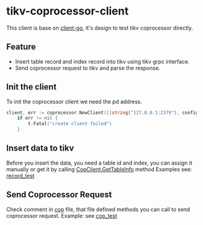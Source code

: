 # tikv-coprocessor-client


This client is base on [client-go](https://github.com/tikv/client-go), it's design to test tikv coprocessor directly.

## Feature

- Insert table record and index record into tikv using tikv grpc interface.
- Send coprocessor request to tikv and parse the response.



## Init the client
To init the coprocessor client we need the pd address.
```go
client, err := coprocessor.NewClient([]string{"127.0.0.1:2379"}, config.Security{})
	if err != nil {
		t.Fatal("create client failed")
	}
```

## Insert data to tikv
Before you insert the data, you need a table id and index, you can assign it manually or get it by calling [CopClient.GetTableInfo](coprocessor/table.go) method
Examples see: [record_test](./coprocessor/record_test.go) 

## Send Coprocessor Request
Check comment in [cop](coprocessor/cop.go) file, that file defined methods you can call to send coprocessor request.
Example: see [cop_test](coprocessor/cop_test.go)